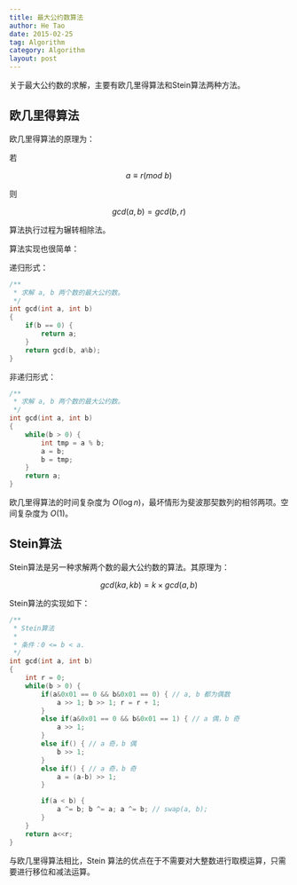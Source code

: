 ```yaml
---
title: 最大公约数算法
author: He Tao
date: 2015-02-25
tag: Algorithm
category: Algorithm
layout: post
---
```


关于最大公约数的求解，主要有欧几里得算法和Stein算法两种方法。

欧几里得算法
-------------

欧几里得算法的原理为：

若

$$a \equiv r(mod\ b)$$

则

$$gcd(a,b) = gcd(b,r)$$

算法执行过程为辗转相除法。

算法实现也很简单：

<!--more-->

递归形式：

~~~cpp
/**
 * 求解 a, b 两个数的最大公约数。
 */
int gcd(int a, int b)
{
    if(b == 0) {
        return a;
    }
    return gcd(b, a%b);
}
~~~

非递归形式：

~~~cpp
/**
 * 求解 a, b 两个数的最大公约数。
 */
int gcd(int a, int b)
{
    while(b > 0) {
        int tmp = a % b;
        a = b;
        b = tmp;
    }
    return a;
}
~~~

欧几里得算法的时间复杂度为 $O(\log{n})$，最坏情形为斐波那契数列的相邻两项。空间复杂度为 $O(1)$。

Stein算法
----------

Stein算法是另一种求解两个数的最大公约数的算法。其原理为：

$$gcd(ka, kb) = k \times gcd(a, b)$$

Stein算法的实现如下：

~~~cpp
/**
 * Stein算法
 *
 * 条件：0 <= b < a.
 */
int gcd(int a, int b)
{
    int r = 0;
    while(b > 0) {
        if(a&0x01 == 0 && b&0x01 == 0) { // a, b 都为偶数
            a >> 1; b >> 1; r = r + 1;
        }
        else if(a&0x01 == 0 && b&0x01 == 1) { // a 偶，b 奇
            a >> 1;
        }
        else if() { // a 奇，b 偶
            b >> 1;
        }
        else if() { // a 奇，b 奇
            a = (a-b) >> 1;
        }

        if(a < b) {
            a ^= b; b ^= a; a ^= b; // swap(a, b);
        }
    }
    return a<<r;
}
~~~

与欧几里得算法相比，Stein 算法的优点在于不需要对大整数进行取模运算，只需要进行移位和减法运算。


















